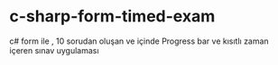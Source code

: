 # c-sharp-form-timed-exam
c# form ile , 10 sorudan oluşan ve içinde Progress bar ve kısıtlı zaman içeren sınav uygulaması
